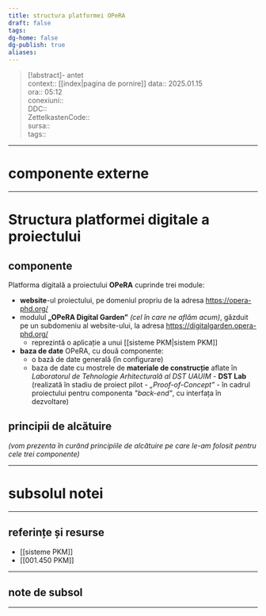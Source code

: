 ```yaml
---
title: structura platformei OPeRA
draft: false
tags: 
dg-home: false
dg-publish: true
aliases: 
---
```

> [!abstract]- antet  
> context::  [[index|pagina de pornire]]
> data:: 2025.01.15  
> ora:: 05:12  
> conexiuni::  
> DDC::  
> ZettelkastenCode::  
> sursa::  
> tags::  


---

# componente externe

---

# Structura platformei digitale a proiectului
## componente

Platforma digitală a proiectului **OPeRA** cuprinde trei module:
- **website**-ul proiectului, pe domeniul propriu de la adresa https://opera-phd.org/
- modulul **„OPeRA Digital Garden”** *(cel în care ne aflăm acum)*, găzduit pe un subdomeniu al website-ului, la adresa https://digitalgarden.opera-phd.org/
	- reprezintă o aplicație a unui [[sisteme PKM|sistem PKM]]
- **baza de date** OPeRA, cu două componente:
	- o bază de date generală (în configurare)
	- baza de date cu mostrele de **materiale de construcție** aflate în *Laboratorul de Tehnologie Arhitecturală al DST UAUIM* - **DST Lab** (realizată în stadiu de proiect pilot - *„Proof-of-Concept”* - în cadrul proiectului pentru componenta *"back-end"*, cu interfața în dezvoltare)
## principii de alcătuire
*(vom prezenta în curând principiile de alcătuire pe care le-am folosit pentru cele trei componente)*



---
# subsolul notei
---
## referințe și resurse
- [[sisteme PKM]]
- [[001.450 PKM]]

---
## note de subsol
---


